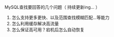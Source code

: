 MySQL查找要回答的几个问题（ 持续更新ing... ）
1.  怎么支持更多更快、以及范围查找模糊匹配...等能力
2.  怎么利用缓存解决高流量
3.  怎么保证高可用？宕机后怎么自动恢复


